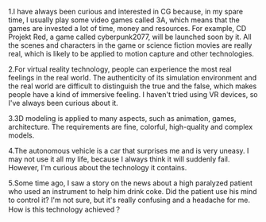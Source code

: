 1.I have always been curious and interested in CG because, in my spare time, I usually play some video games called 3A, which means that the games are invested a lot of time, money and resources. For example, CD Projekt Red, a game called cyberpunk2077, will be launched soon by it. All the scenes and characters in the game or science fiction movies are really real, which is likely to be applied to motion capture and other technologies. 

2.For virtual reality technology, people can experience the most real feelings in the real world. The authenticity of its simulation environment and the real world are difficult to distinguish the true and the false, which makes people have a kind of immersive feeling. I haven't tried using VR devices, so I've always been curious about it.

3.3D modeling is applied to many aspects, such as animation, games, architecture. The requirements are fine, colorful, high-quality and complex models.

4.The autonomous vehicle is a car that surprises me and is very uneasy. I may not use it all my life, because I always think it will suddenly fail. However, I'm curious about the technology it contains.

5.Some time ago, I saw a story on the news about a high paralyzed patient who used an instrument to help him drink coke. Did the patient use his mind to control it? I'm not sure, but it's really confusing and a headache for me. How is this technology achieved？
